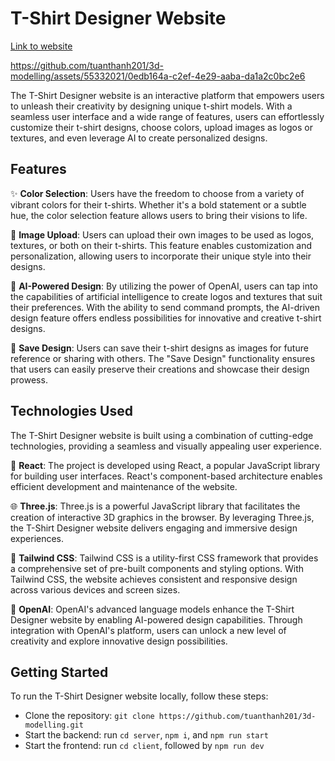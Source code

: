 # T-Shirt Designer Website

[Link to website](https://6469824249813417f5d83f6c--sage-khapse-6615ac.netlify.app/?fbclid=IwAR177FYfytompmRNrCPnYYFA_6HvazQxfEBOeSUjuNEurXKBeKhUS2wtB-E)

https://github.com/tuanthanh201/3d-modelling/assets/55332021/0edb164a-c2ef-4e29-aaba-da1a2c0bc2e6

The T-Shirt Designer website is an interactive platform that empowers users to unleash their creativity by designing unique t-shirt models. With a seamless user interface and a wide range of features, users can effortlessly customize their t-shirt designs, choose colors, upload images as logos or textures, and even leverage AI to create personalized designs.

## Features
✨ **Color Selection**: Users have the freedom to choose from a variety of vibrant colors for their t-shirts. Whether it's a bold statement or a subtle hue, the color selection feature allows users to bring their visions to life.

🎨 **Image Upload**: Users can upload their own images to be used as logos, textures, or both on their t-shirts. This feature enables customization and personalization, allowing users to incorporate their unique style into their designs.

🤖 **AI-Powered Design**: By utilizing the power of OpenAI, users can tap into the capabilities of artificial intelligence to create logos and textures that suit their preferences. With the ability to send command prompts, the AI-driven design feature offers endless possibilities for innovative and creative t-shirt designs.

💾 **Save Design**: Users can save their t-shirt designs as images for future reference or sharing with others. The "Save Design" functionality ensures that users can easily preserve their creations and showcase their design prowess.

## Technologies Used
The T-Shirt Designer website is built using a combination of cutting-edge technologies, providing a seamless and visually appealing user experience.

🔧 **React**: The project is developed using React, a popular JavaScript library for building user interfaces. React's component-based architecture enables efficient development and maintenance of the website.

🌐 **Three.js**: Three.js is a powerful JavaScript library that facilitates the creation of interactive 3D graphics in the browser. By leveraging Three.js, the T-Shirt Designer website delivers engaging and immersive design experiences.

🎨 **Tailwind CSS**: Tailwind CSS is a utility-first CSS framework that provides a comprehensive set of pre-built components and styling options. With Tailwind CSS, the website achieves consistent and responsive design across various devices and screen sizes.

🧠 **OpenAI**: OpenAI's advanced language models enhance the T-Shirt Designer website by enabling AI-powered design capabilities. Through integration with OpenAI's platform, users can unlock a new level of creativity and explore innovative design possibilities.

## Getting Started
To run the T-Shirt Designer website locally, follow these steps:
- Clone the repository: `git clone https://github.com/tuanthanh201/3d-modelling.git`
- Start the backend: run `cd server`, `npm i`, and `npm run start`
- Start the frontend: run `cd client`, followed by `npm run dev`
